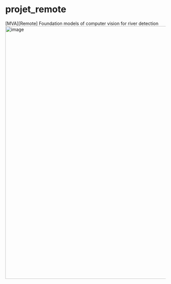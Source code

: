 # projet_remote
[MVA][Remote] Foundation models of computer vision for river detection
<img width="796" alt="image" src="https://github.com/EmmaGau/projet_remote/assets/99346502/d412b4ad-f50a-4811-9881-e4a9f6e2f4e0">

